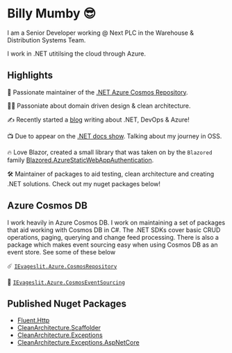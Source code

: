 # Billy Mumby 😎

I am a Senior Developer working @ Next PLC in the Warehouse & Distribution Systems Team.

I work in .NET utitilsing the cloud through Azure.

## Highlights

🌌 Passionate maintainer of the [.NET Azure Cosmos Repository](https://github.com/IEvangelist/azure-cosmos-dotnet-repository).

🧑‍💻 Passoniate about domain driven design & clean architecture.

✍️ Recently started a [blog](https://billy-mumby-dev.com) writing about .NET, DevOps & Azure!

📺 Due to appear on the [.NET docs show](https://dotnetdocs.dev/show/6a09ebde-bef4-43ba-be23-23657c65f300). Talking about my journey in OSS.

🔥 Love Blazor, created a small library that was taken on by the `Blazored` family [Blazored.AzureStaticWebAppAuthentication](https://github.com/Blazored/AzureStaticWebAppAuthentication).

🛠 Maintainer of packages to aid testing, clean architecture and creating .NET solutions. Check out my nuget packages below!

## Azure Cosmos DB

I work heavily in Azure Cosmos DB. I work on maintaining a set of packages that aid working with Cosmos DB in C#. The .NET SDKs cover basic CRUD operations, paging, querying and change feed processing. There is also a package which makes event sourcing easy when using Cosmos DB as an event store. See some of these below

☄️ [`IEvageslit.Azure.CosmosRepository`](https://www.nuget.org/packages/IEvangelist.Azure.CosmosRepository/)

📑 [`IEvageslit.Azure.CosmosEventSourcing`](https://www.nuget.org/packages/IEvangelist.Azure.CosmosEventSourcing/)

## Published Nuget Packages

* [Fluent.Http](https://www.nuget.org/packages/Mumby0168.Fluent.Http/)
* [CleanArchitecture.Scaffolder](https://www.nuget.org/packages/Mumby0168.CleanArchitecture.Scaffolder/0.0.1-pre7)
* [CleanArchitecture.Exceptions](https://www.nuget.org/packages/Mumby0168.CleanArchitecture.Exceptions/)
* [CleanArchitecture.Exceptions.AspNetCore](https://www.nuget.org/packages/Mumby0168.CleanArchitecture.Exceptions.AspNetCore/)

